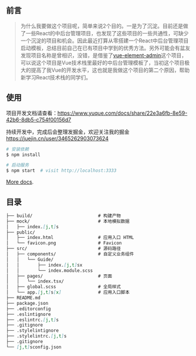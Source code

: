 
## 前言

> 为什么我要做这个项目呢，简单来说2个目的。一是为了沉淀。目前还是做了一些React的中后台管理项目，也发现了这些项目的一些共通性，可缺少一个沉淀的项目和机会。因此最近打算从零搭建一个React中后台管理项目启动模板，总结目前自己在已有项目中学到的优秀方法。另外可能会有盆友发现项目名称是曾相识，没错，是借鉴了[vue-element-admin](https://github.com/PanJiaChen/vue-element-admin)这个项目，可以说这个项目是Vue技术栈里最好的中后台管理模板了，当初这个项目极大的提高了我Vue的开发水平，这也就是我做这个项目的第二个原因，帮助新学习React技术栈的同学们。


## 使用
 项目开发文档请查看：https://www.yuque.com/docs/share/22e3a6fb-8e59-42b6-8db5-c754f00156d7

 持续开发中，完成后会整理发掘金，欢迎关注我的掘金 https://juejin.cn/user/3465262903073624
```bash
# 安装依赖
$ npm install

# 启动服务
$ npm start  # visit http://localhost:3333
```

[More docs](https://ice.work/docs/guide/about).

## 目录

```md
├── build/                         # 构建产物
├── mock/                          # 本地模拟数据
│   ├── index.[j,t]s
├── public/
│   ├── index.html                 # 应用入口 HTML
│   └── favicon.png                # Favicon
├── src/                           # 源码路径
│   ├── components/                # 自定义业务组件
│   │   └── Guide/
│   │       ├── index.[j,t]sx
│   │       └── index.module.scss
│   ├── pages/                     # 页面
│   │   └── index.tsx/
│   ├── global.scss                # 全局样式
│   └── app.[j,t]s[x]              # 应用入口脚本
├── README.md
├── package.json
├── .editorconfig
├── .eslintignore
├── .eslintrc.[j,t]s
├── .gitignore
├── .stylelintignore
├── .stylelintrc.[j,t]s
├── .gitignore
└── [j,t]sconfig.json
```
